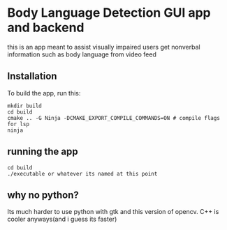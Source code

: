 # Body Language Detection GUI app and backend
this is an app meant to assist visually impaired users get nonverbal information such as body language from video feed
## Installation
To build the app, run this:

    mkdir build
    cd build
    cmake .. -G Ninja -DCMAKE_EXPORT_COMPILE_COMMANDS=ON # compile flags for lsp
    ninja

## running the app
    cd build
    ./executable or whatever its named at this point

## why no python?
Its much harder to use python with gtk and this version of opencv. C++ is cooler anyways(and i guess its faster)
